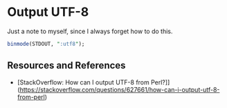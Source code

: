 # Output UTF-8

Just a note to myself, since I always forget how to do this.

```perl
binmode(STDOUT, ":utf8");
```

## Resources and References

- [StackOverflow: How can I output UTF-8 from Perl?]](https://stackoverflow.com/questions/627661/how-can-i-output-utf-8-from-perl)
